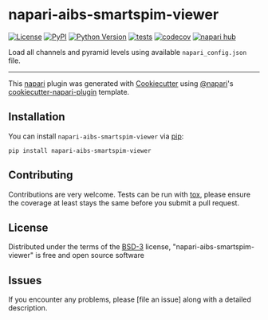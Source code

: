 # napari-aibs-smartspim-viewer

[![License](https://img.shields.io/pypi/l/napari-aibs-smartspim-viewer.svg?color=green)](https://github.com/miketaormina/napari-aibs-smartspim-viewer/raw/main/LICENSE)
[![PyPI](https://img.shields.io/pypi/v/napari-aibs-smartspim-viewer.svg?color=green)](https://pypi.org/project/napari-aibs-smartspim-viewer)
[![Python Version](https://img.shields.io/pypi/pyversions/napari-aibs-smartspim-viewer.svg?color=green)](https://python.org)
[![tests](https://github.com/miketaormina/napari-aibs-smartspim-viewer/workflows/tests/badge.svg)](https://github.com/miketaormina/napari-aibs-smartspim-viewer/actions)
[![codecov](https://codecov.io/gh/miketaormina/napari-aibs-smartspim-viewer/branch/main/graph/badge.svg)](https://codecov.io/gh/miketaormina/napari-aibs-smartspim-viewer)
[![napari hub](https://img.shields.io/endpoint?url=https://api.napari-hub.org/shields/napari-aibs-smartspim-viewer)](https://napari-hub.org/plugins/napari-aibs-smartspim-viewer)

Load all channels and pyramid levels using available `napari_config.json` file.

----------------------------------

This [napari] plugin was generated with [Cookiecutter] using [@napari]'s [cookiecutter-napari-plugin] template.

<!--
Don't miss the full getting started guide to set up your new package:
https://github.com/napari/cookiecutter-napari-plugin#getting-started

and review the napari docs for plugin developers:
https://napari.org/plugins/index.html
-->

## Installation

You can install `napari-aibs-smartspim-viewer` via [pip]:

    pip install napari-aibs-smartspim-viewer




## Contributing

Contributions are very welcome. Tests can be run with [tox], please ensure
the coverage at least stays the same before you submit a pull request.

## License

Distributed under the terms of the [BSD-3] license,
"napari-aibs-smartspim-viewer" is free and open source software

## Issues

If you encounter any problems, please [file an issue] along with a detailed description.

[napari]: https://github.com/napari/napari
[Cookiecutter]: https://github.com/audreyr/cookiecutter
[@napari]: https://github.com/napari
[MIT]: http://opensource.org/licenses/MIT
[BSD-3]: http://opensource.org/licenses/BSD-3-Clause
[GNU GPL v3.0]: http://www.gnu.org/licenses/gpl-3.0.txt
[GNU LGPL v3.0]: http://www.gnu.org/licenses/lgpl-3.0.txt
[Apache Software License 2.0]: http://www.apache.org/licenses/LICENSE-2.0
[Mozilla Public License 2.0]: https://www.mozilla.org/media/MPL/2.0/index.txt
[cookiecutter-napari-plugin]: https://github.com/napari/cookiecutter-napari-plugin

[napari]: https://github.com/napari/napari
[tox]: https://tox.readthedocs.io/en/latest/
[pip]: https://pypi.org/project/pip/
[PyPI]: https://pypi.org/
